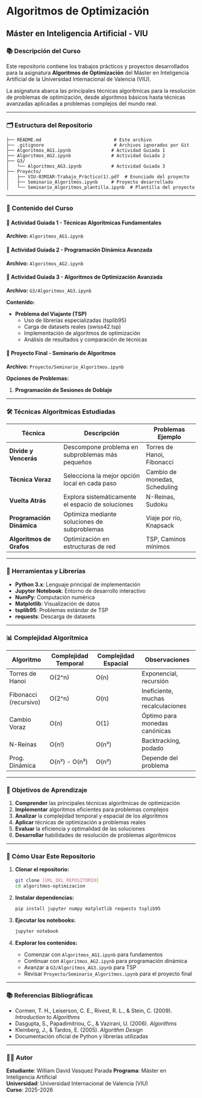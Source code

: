 # Algoritmos de Optimización
## Máster en Inteligencia Artificial - VIU

### 📚 Descripción del Curso

Este repositorio contiene los trabajos prácticos y proyectos desarrollados para la asignatura **Algoritmos de Optimización** del Máster en Inteligencia Artificial de la Universidad Internacional de Valencia (VIU).

La asignatura abarca las principales técnicas algorítmicas para la resolución de problemas de optimización, desde algoritmos básicos hasta técnicas avanzadas aplicadas a problemas complejos del mundo real.

---

### 🗂️ Estructura del Repositorio

```
├── README.md                           # Este archivo
├── .gitignore                          # Archivos ignorados por Git
├── Algoritmos_AG1.ipynb               # Actividad Guiada 1
├── Algoritmos_AG2.ipynb               # Actividad Guiada 2
├── G3/
│   └── Algoritmos_AG3.ipynb           # Actividad Guiada 3
├── Proyecto/
│   ├── VIU-03MIAR-Trabajo_Práctico(1).pdf  # Enunciado del proyecto
│   ├── Seminario_Algoritmos.ipynb     # Proyecto desarrollado
│   └── Seminario_Algoritmos_plantilla.ipynb  # Plantilla del proyecto
```

---

### 📖 Contenido del Curso

#### 🎯 Actividad Guiada 1 - Técnicas Algorítmicas Fundamentales
**Archivo:** `Algoritmos_AG1.ipynb`

#### 🎯 Actividad Guiada 2 - Programación Dinámica Avanzada
**Archivo:** `Algoritmos_AG2.ipynb`

#### 🎯 Actividad Guiada 3 - Algoritmos de Optimización Avanzada
**Archivo:** `G3/Algoritmos_AG3.ipynb`

**Contenido:**
- **Problema del Viajante (TSP)**
  - Uso de librerías especializadas (tsplib95)
  - Carga de datasets reales (swiss42.tsp)
  - Implementación de algoritmos de optimización
  - Análisis de resultados y comparación de técnicas

#### 🎯 Proyecto Final - Seminario de Algoritmos
**Archivo:** `Proyecto/Seminario_Algoritmos.ipynb`

**Opciones de Problemas:**
1. **Programación de Sesiones de Doblaje**
---

### 🛠️ Técnicas Algorítmicas Estudiadas

| Técnica | Descripción | Problemas Ejemplo |
|---------|-------------|------------------|
| **Divide y Vencerás** | Descompone problema en subproblemas más pequeños | Torres de Hanoi, Fibonacci |
| **Técnica Voraz** | Selecciona la mejor opción local en cada paso | Cambio de monedas, Scheduling |
| **Vuelta Atrás** | Explora sistemáticamente el espacio de soluciones | N-Reinas, Sudoku |
| **Programación Dinámica** | Optimiza mediante soluciones de subproblemas | Viaje por río, Knapsack |
| **Algoritmos de Grafos** | Optimización en estructuras de red | TSP, Caminos mínimos |

---

### 🔧 Herramientas y Librerías

- **Python 3.x**: Lenguaje principal de implementación
- **Jupyter Notebook**: Entorno de desarrollo interactivo
- **NumPy**: Computación numérica
- **Matplotlib**: Visualización de datos
- **tsplib95**: Problemas estándar de TSP
- **requests**: Descarga de datasets

---

### 📊 Complejidad Algorítmica

| Algoritmo | Complejidad Temporal | Complejidad Espacial | Observaciones |
|-----------|---------------------|---------------------|---------------|
| Torres de Hanoi | O(2^n) | O(n) | Exponencial, recursión |
| Fibonacci (recursivo) | O(2^n) | O(n) | Ineficiente, muchas recalculaciones |
| Cambio Voraz | O(n) | O(1) | Óptimo para monedas canónicas |
| N-Reinas | O(n!) | O(n²) | Backtracking, podado |
| Prog. Dinámica | O(n²) - O(n³) | O(n²) | Depende del problema |

---

### 🎯 Objetivos de Aprendizaje

1. **Comprender** las principales técnicas algorítmicas de optimización
2. **Implementar** algoritmos eficientes para problemas complejos
3. **Analizar** la complejidad temporal y espacial de los algoritmos
4. **Aplicar** técnicas de optimización a problemas reales
5. **Evaluar** la eficiencia y optimalidad de las soluciones
6. **Desarrollar** habilidades de resolución de problemas algorítmicos

---

### 🚀 Cómo Usar Este Repositorio

1. **Clonar el repositorio:**
   ```bash
   git clone [URL_DEL_REPOSITORIO]
   cd algoritmos-optimizacion
   ```

2. **Instalar dependencias:**
   ```bash
   pip install jupyter numpy matplotlib requests tsplib95
   ```

3. **Ejecutar los notebooks:**
   ```bash
   jupyter notebook
   ```

4. **Explorar los contenidos:**
   - Comenzar con `Algoritmos_AG1.ipynb` para fundamentos
   - Continuar con `Algoritmos_AG2.ipynb` para programación dinámica
   - Avanzar a `G3/Algoritmos_AG3.ipynb` para TSP
   - Revisar `Proyecto/Seminario_Algoritmos.ipynb` para el proyecto final

---

### 📚 Referencias Bibliográficas

- Cormen, T. H., Leiserson, C. E., Rivest, R. L., & Stein, C. (2009). *Introduction to Algorithms*
- Dasgupta, S., Papadimitriou, C., & Vazirani, U. (2006). *Algorithms*
- Kleinberg, J., & Tardos, E. (2005). *Algorithm Design*
- Documentación oficial de Python y librerías utilizadas

---

### 👨‍💻 Autor

**Estudiante**: William David Vasquez Parada
**Programa**: Máster en Inteligencia Artificial  
**Universidad**: Universidad Internacional de Valencia (VIU)  
**Curso**: 2025-2026